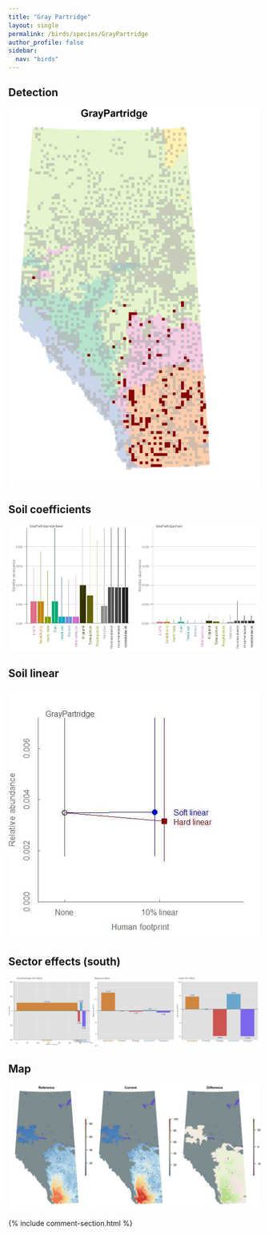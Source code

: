 ```yaml
---
title: "Gray Partridge"
layout: single
permalink: /birds/species/GrayPartridge
author_profile: false
sidebar:
  nav: "birds"
---
```


<h2>Detection</h2>

![](/assets/images/birds/GrayPartridge/det.jpg)

<h2>Soil coefficients</h2>

![](/assets/images/birds/GrayPartridge/soilhf.jpg)

<h2>Soil linear</h2>

![](/assets/images/birds/GrayPartridge/lin-south.jpg)

<h2>Sector effects (south)</h2>

![](/assets/images/birds/GrayPartridge/sector-south.jpg)

<h2>Map</h2>

![](/assets/images/birds/GrayPartridge/map.jpg)

{% include comment-section.html %}
